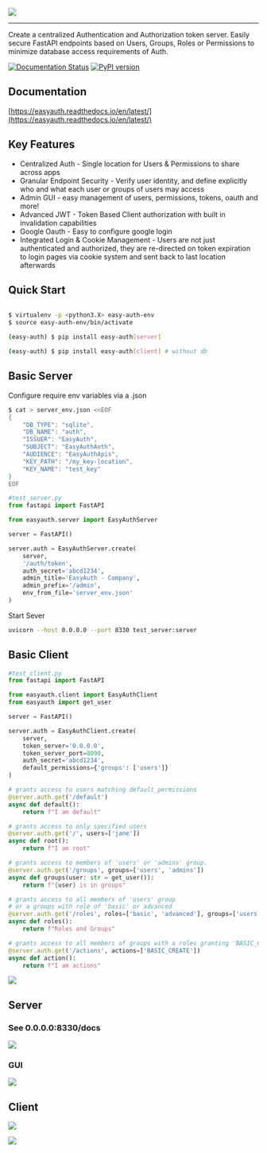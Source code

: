 ![](./images/logo_t.png)
<br>

---

Create a centralized Authentication and Authorization token server. Easily secure FastAPI endpoints based on Users, Groups, Roles or Permissions to minimize database access requirements of Auth.

[![Documentation Status](https://readthedocs.org/projects/easyauth/badge/?version=latest)](https://easyauth.readthedocs.io/en/latest/?badge=latest) [![PyPI version](https://badge.fury.io/py/easy-auth.svg)](https://pypi.org/project/easy-auth/)

<h2>Documentation</h1>

[https://easyauth.readthedocs.io/en/latest/](https://easyauth.readthedocs.io/en/latest/)

## Key Features

- Centralized Auth - Single location for Users & Permissions to share across apps
- Granular Endpoint Security - Verify user identity, and define explicitly who and what each user or groups of users may access
- Admin GUI - easy management of users, permissions, tokens, oauth and more!
- Advanced JWT - Token Based Client authorization with built in invalidation capabilities
- Google Oauth - Easy to configure google login
- Integrated Login & Cookie Management - Users are not just authenticated and authorized, they are re-directed on token expiration to login pages via cookie system and sent back to last location afterwards

## Quick Start

```bash

$ virtualenv -p <python3.X> easy-auth-env
$ source easy-auth-env/bin/activate

(easy-auth) $ pip install easy-auth[server]

(easy-auth) $ pip install easy-auth[client] # without db

```

## Basic Server

Configure require env variables via a .json

```Bash
$ cat > server_env.json <<EOF
{
    "DB_TYPE": "sqlite",
    "DB_NAME": "auth",
    "ISSUER": "EasyAuth",
    "SUBJECT": "EasyAuthAuth",
    "AUDIENCE": "EasyAuthApis",
    "KEY_PATH": "/my_key-location",
    "KEY_NAME": "test_key"
}
EOF
```

```python
#test_server.py
from fastapi import FastAPI

from easyauth.server import EasyAuthServer

server = FastAPI()

server.auth = EasyAuthServer.create(
    server,
    '/auth/token',
    auth_secret='abcd1234',
    admin_title='EasyAuth - Company',
    admin_prefix='/admin',
    env_from_file='server_env.json'
)

```

Start Sever

```bash
uvicorn --host 0.0.0.0 --port 8330 test_server:server
```

## Basic Client

```python
#test_client.py
from fastapi import FastAPI

from easyauth.client import EasyAuthClient
from easyauth import get_user

server = FastAPI()

server.auth = EasyAuthClient.create(
    server,
    token_server='0.0.0.0',
    token_server_port=8090,
    auth_secret='abcd1234',
    default_permissions={'groups': ['users']}
)

# grants access to users matching default_permissions
@server.auth.get('/default')
async def default():
    return f"I am default"

# grants access to only specified users
@server.auth.get('/', users=['jane'])
async def root():
    return f"I am root"

# grants access to members of 'users' or 'admins' group.
@server.auth.get('/groups', groups=['users', 'admins'])
async def groups(user: str = get_user()):
    return f"{user} is in groups"

# grants access to all members of 'users' group
# or a groups with role of 'basic' or advanced
@server.auth.get('/roles', roles=['basic', 'advanced'], groups=['users'])
async def roles():
    return f"Roles and Groups"

# grants access to all members of groups with a roles granting 'BASIC_CREATE'
@server.auth.get('/actions', actions=['BASIC_CREATE'])
async def action():
    return f"I am actions"
```

![](docs/images/login.png)

## Server

<h3>See 0.0.0.0:8330/docs </h3>

![](docs/images/api/api.png)

### GUI

![](docs/images/admin_gui.png)

## Client

![](images/client.png)

![](images/OAuth.png)
